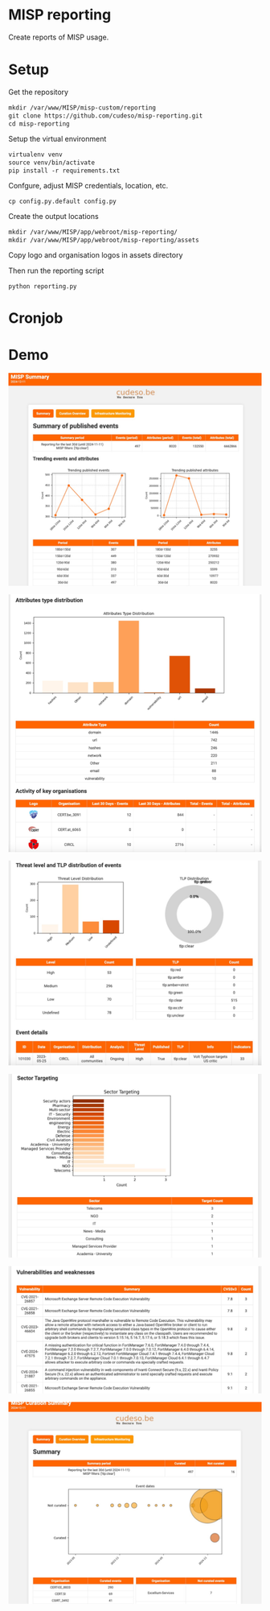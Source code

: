 # MISP reporting

Create reports of MISP usage.

# Setup

Get the repository 

```
mkdir /var/www/MISP/misp-custom/reporting
git clone https://github.com/cudeso/misp-reporting.git
cd misp-reporting
```

Setup the virtual environment

```
virtualenv venv
source venv/bin/activate
pip install -r requirements.txt
```

Confgure, adjust MISP credentials, location, etc.

```
cp config.py.default config.py
```

Create the output locations

```
mkdir /var/www/MISP/app/webroot/misp-reporting/
mkdir /var/www/MISP/app/webroot/misp-reporting/assets
```

Copy logo and organisation logos in assets directory

Then run the reporting script

```
python reporting.py
```

# Cronjob


# Demo

![docs/demo1.jpg](docs/demo1.jpg)

![docs/demo2.jpg](docs/demo2.jpg)

![docs/demo3.jpg](docs/demo3.jpg)

![docs/demo4.jpg](docs/demo4.jpg)

![docs/demo5.jpg](docs/demo5.jpg)

![docs/demo6.jpg](docs/demo6.jpg)